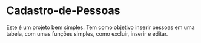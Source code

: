 # Cadastro-de-Pessoas
Este é um projeto bem simples. Tem como objetivo inserir pessoas em uma tabela, com umas funções simples, como excluir, inserir e editar.
